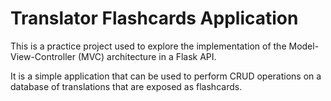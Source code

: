 # Translator Flashcards Application
This is a practice project used to explore the implementation of the Model-View-Controller (MVC) architecture in a Flask API.

It is a simple application that can be used to perform CRUD operations on a database of translations that are exposed as flashcards.
